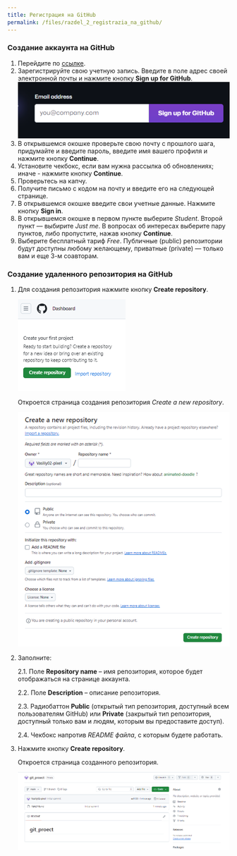 ```yaml
---
title: Регистрация на GitHub
permalink: /files/razdel_2_registrazia_na_github/
---
```


### Создание аккаунта на GitHub
1. Перейдите по [ссылке](https://github.com/). 
2. Зарегистрируйте свою учетную запись. Введите в поле адрес своей электронной почты и нажмите кнопку **Sign up for GitHub**.
        ![текст](images/registrazia_github.png)
3. В открывшемся окошке проверьте свою почту с прошлого шага, придумайте и введите пароль, введите имя вашего профиля и нажмите кнопку **Continue**.
4. Установите чекбокс, если вам нужна рассылка об обновлениях; иначе - нажмите кнопку **Continue**.
5. Проверьтесь на капчу.
6. Получите письмо с кодом на почту и введите его на следующей странице.
7. В открывшемся окошке введите свои учетные данные. Нажмите кнопку **Sign in**.
8. В открывшемся окошке в первом пункте выберите *Student*. Второй пункт — выбирите *Just me*. В вопросах об интересах выберите пару пунктов, либо пропустите, нажав кнопку **Continue**.
9. Выберите бесплатный тариф *Free*. Публичные (public) репозитории будут доступны любому желающему, приватные (private) — только вам и еще 3-м соавторам.

### Создание удаленного репозитория на GitHub

1. Для создания репозитория нажмите кнопку **Create repository**.

   ![текст](images/create_repository.png)

   Откроется страница создания репозитория *Create a new repository*.

   ![текст](images/create_a_new_repository.png)


2.   Заполните:
   
     2.1. Поле **Repository name** – имя репозитория, которое будет отображаться на странице аккаунта. 
     
     2.2. Поле **Description** – описание репозитория.
     
     2.3. Радиобаттон **Public** (открытый тип репозитория, доступный всем пользователям GitHub) или **Private** (закрытый тип репозитория, доступный только вам и людям, которым вы предоставите доступ).
     
     2.4. Чекбокс напротив *README файла*, с которым будете работать.

2. Нажмите кнопку **Create repository**.

   Откроется страница созданного репозитория.

   ![текст](images/straniza_git_proect.png)

